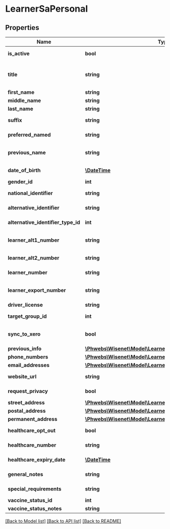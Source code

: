 # LearnerSaPersonal

## Properties
Name | Type | Description | Notes
------------ | ------------- | ------------- | -------------
**is_active** | **bool** | To indicate if the learner is active or not | [optional] 
**title** | **string** | Preferred title of the learner. For example: Mr, Mrs, Miss, Ms, Dr, Rev, Hon etc. | [optional] 
**first_name** | **string** | First name of learner | [optional] 
**middle_name** | **string** | Middle name of learner | [optional] 
**last_name** | **string** | Last name of learner | [optional] 
**suffix** | **string** | Suffix of the learner. For example: Jr, Sr etc. | [optional] 
**preferred_named** | **string** | Preferred informal name of learner | [optional] 
**previous_name** | **string** | Maiden name or any previous name of the learner | [optional] 
**date_of_birth** | [**\DateTime**](\DateTime.md) | Date of the birth of the learner | [optional] 
**gender_id** | **int** | See combos Genders | [optional] 
**national_identifier** | **string** | National Identifier of the learner | [optional] 
**alternative_identifier** | **string** | Alternative National Identifier of the learner | [optional] 
**alternative_identifier_type_id** | **int** | See combo SaAlternativeIdentifierTypes | [optional] 
**learner_alt1_number** | **string** | RefExternal. An alternative custom identifier for external purposes | [optional] 
**learner_alt2_number** | **string** | Ref External Plus. An alternative custom identifier | [optional] 
**learner_number** | **string** | Auto generated unique learner identifier | [optional] 
**learner_export_number** | **string** | Auto generated unique learner identifier used for export purposes | [optional] 
**driver_license** | **string** | Driver License | [optional] 
**target_group_id** | **int** | See combo TargetGroupsLearner | [optional] 
**sync_to_xero** | **bool** | To indicate if the learner should be synced to Xero or not | [optional] 
**previous_info** | [**\Phwebs\Wisenet\Model\LearnerSaPersonalPreviousInfo**](LearnerSaPersonalPreviousInfo.md) |  | [optional] 
**phone_numbers** | [**\Phwebs\Wisenet\Model\LearnerSaPersonalPhoneNumbers**](LearnerSaPersonalPhoneNumbers.md) |  | [optional] 
**email_addresses** | [**\Phwebs\Wisenet\Model\LearnerSaPersonalEmailAddresses**](LearnerSaPersonalEmailAddresses.md) |  | [optional] 
**website_url** | **string** | Any website URL relevant to learner contact details | [optional] 
**request_privacy** | **bool** | To indicate if the learner requests privacy or not | [optional] 
**street_address** | [**\Phwebs\Wisenet\Model\LearnerSaPersonalStreetAddress**](LearnerSaPersonalStreetAddress.md) |  | [optional] 
**postal_address** | [**\Phwebs\Wisenet\Model\LearnerSaPersonalPostalAddress**](LearnerSaPersonalPostalAddress.md) |  | [optional] 
**permanent_address** | [**\Phwebs\Wisenet\Model\LearnerSaPersonalPermanentAddress**](LearnerSaPersonalPermanentAddress.md) |  | [optional] 
**healthcare_opt_out** | **bool** | To indicate if the learner opts out of health care | [optional] 
**healthcare_number** | **string** | Health Care Number of the learner | [optional] 
**healthcare_expiry_date** | [**\DateTime**](\DateTime.md) | Expiry Date of learner&#x27;s health care | [optional] 
**general_notes** | **string** | General notes related to the learner | [optional] 
**special_requirements** | **string** | Any special requirements that the learner might have | [optional] 
**vaccine_status_id** | **int** | Vaccine Status Id | [optional] 
**vaccine_status_notes** | **string** | Vaccination notes | [optional] 

[[Back to Model list]](../../README.md#documentation-for-models) [[Back to API list]](../../README.md#documentation-for-api-endpoints) [[Back to README]](../../README.md)

